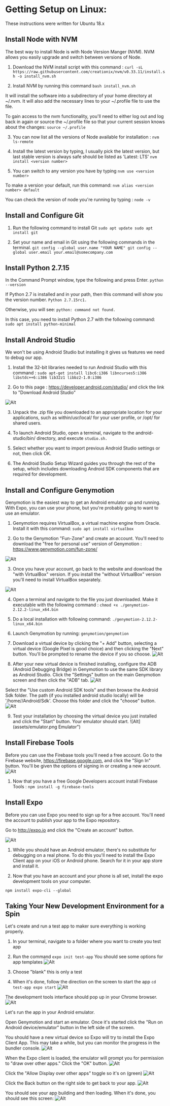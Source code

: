 # Getting Setup on Linux:
These instructions were written for Ubuntu 18.x

## Install Node with NVM
The best way to install Node is with Node Version Manger (NVM).  NVM allows you easily upgrade and switch between versions of Node.

1. Download the NVM install script with this command :
`curl -sL https://raw.githubusercontent.com/creationix/nvm/v0.33.11/install.sh -o install_nvm.sh`

2. Install NVM by running this command
`bash install_nvm.sh`

It will install the software into a subdirectory of your home directory at ~/.nvm. It will also add the necessary lines to your ~/.profile file to use the file.

To gain access to the nvm functionality, you'll need to either log out and log back in again or source the ~/.profile file so that your current session knows about the changes:
`source ~/.profile`

3. You can now list all the versions of Node available for installation :
`nvm ls-remote`

4. Install the latest version by typing, I usually pick the latest version, but last stable version is always safe should be listed as 'Latest: LTS'
`nvm install <version number>`


5. You can switch to any version you have by typing
`nvm use <version number>`

To make a version your default, run this command:
`nvm alias <version number> default`

You can check the version of node you're running by typing :
`node -v`

## Install and Configure Git

1.  Run the following command to install Git
`sudo apt update
sudo apt install git`


2. Set your name and email in Git using the following commands in the terminal.
`git config --global user.name "YOUR NAME"
git config --global user.email your.email@somecompany.com`


## Install Python 2.7.15

In the Command Prompt window, type the following and press Enter.
`python --version`

If Python 2.7  is installed and in your path, then this command will show you the version number.
`Python 2.7.15rc1.`

Otherwise, you will see:
`python: command not found.`

In this case, you need to install Python 2.7 with the following command:
`sudo apt install python-minimal`

## Install Android Studio
We won't be using Android Studio but installing it gives us features we need to debug our app.

1.  Install the 32-bit libraries needed to run Android Studio with this command :
`sudo apt-get install libc6:i386 libncurses5:i386 libstdc++6:i386 lib32z1 libbz2-1.0:i386`

2.  Go to this page :  https://developer.android.com/studio/  and click the link to "Download Android Studio"

![Alt](assets/android-studio-website.png "Android Studio Website")

3. Unpack the .zip file you downloaded to an appropriate location for your applications, such as within/usr/local/ for your user profile, or /opt/ for shared users.

4. To launch Android Studio, open a terminal, navigate to the android-studio/bin/ directory, and execute `studio.sh.`

5. Select whether you want to import previous Android Studio settings or not, then click OK.

6. The Android Studio Setup Wizard guides you through the rest of the setup, which includes downloading Android SDK components that are required for development.


## Install and Configure Genymotion

Genymotion is the easiest way to get an Android emulator up and running.  With Expo, you can use your phone, but you're probably going to want to use an emulator.

1.  Genymotion requires VirtualBox, a virtual machine engine from Oracle.  Install it with this command:
`sudo apt install virtualbox`

2.  Go to the Genymotion "Fun-Zone" and create an account.  You'll need to download the "free for personal use" version of Genymotion : https://www.genymotion.com/fun-zone/

![Alt](assets/genymotion-website.png "Genymotion Website")

3.  Once you have your account, go back to the website and download the "with VirtualBox" version. If you install the "without VirtualBox" version you'll need to install VirtualBox separately.

![Alt](assets/download-genymotion.png "Download Genymotion")

4. Open a terminal and navigate to the file you just downloaded.  Make it executable with the following command  :
`chmod +x ./genymotion-2.12.2-linux_x64.bin`

5. Do a local installation with following command:
`./genymotion-2.12.2-linux_x64.bin`


6.  Launch Genymotion by running:
`genymotion/genymotion`


7. Download a virtual device by clicking the "+ Add" button, selecting a virtual device (Google Pixel is good choice)  and then clicking the "Next" button. You'll be prompted to rename the device if you so choose.
![Alt](assets/select-new-virtual-device.png "Select New Virtual Device")


8. After your new virtual device is finished installing, configure the ADB (Android Debugging Bridge)  in Genymotion to use the same SDK library as Android Studio.  Click the "Settings" button on the main Genymotion screen and then click the "ADB" tab.
![Alt](assets/adb-settings.png "ADB settings")

Select the "Use custom Android SDK tools" and then browse the Android Sdk folder.  The path (if you installed android studio locally) will be '/home/<your username>/Android/Sdk'.  Choose this folder and click the "choose" button.
![Alt](assets/sdk-path.png "SDK Path")


9. Test your installation by choosing the virtual device you just installed and click the "Start" button.  Your emulator should start.
![Alt](assets/emulator.png Emulator")

## Install Firebase Tools

Before you can use the Firebase tools you'll need a free account.  Go to the Firebase website, https://firebase.google.com, and click the "Sign In" button.  You'll be given the options of signing in or creating a new account.
![Alt](assets/firebase-website.png "Firebase Website")

1.  Now that you have a free Google Developers account install Firebase Tools :
`npm install -g firebase-tools`

## Install Expo

Before you can use Expo you need to sign up for a free account.  You'll need the account to publish your app to the Expo repository.

Go to http://expo.io and click the "Create an account" button.

![Alt](assets/expo-website.png "Expo Website")

1.  While you should have an Android emulator, there's no substitute for debugging on a real phone.  To do this you'll need to install the Expo Client app on your iOS or Android phone.  Search for it in your app store and install it.

2.  Now that you have an account and your phone is all set, install the expo development tools on your computer.

`npm install expo-cli --global`

## Taking Your New Development Environment for a Spin
Let's create and run a test app to maker sure everything is working properly.

1.  In your terminal, navigate to a folder where you want to create you test app

2.  Run the command `expo init test-app` You should see some options for app templates
![Alt](assets/templates.png "Templates")


3. Choose "blank"  this is only a test


4. When it's done, follow the direction on the screen to start the app
  `cd test-app
  expo start`
![Alt](assets/expo-upc.png "Expo UPC")

The development tools interface should pop up in your Chrome browser.
![Alt](assets/expo-dev-tools.png "Expo Developer Tools")

Let's run the app in your Android emulator.

Open Genymotion and start an emulator. Once it's started click the "Run on Android device/emulator" button in the left side of the screen.

You should have a new virtual device so Expo will try to install the Expo Client App.  This may take a while, but you can monitor the progress in the bundler console.
![Alt](assets/bundler-console.png "Bundler Console")

When the Expo client is loaded, the emulator will prompt you for permission to "draw over other apps."  Click the "OK" 
button.
![Alt](assets/permissions.png "Permissions")

Click the "Allow Display over other apps" toggle so it's on (green)
![Alt](assets/toggle.png "Toggle")

Click the Back button on the right side to get back to your app.
![Alt](assets/back-button.png "Back Button")

You should see your app building and then loading.  When it's done, you should see this screen:
![Alt](assets/app.png "App")
